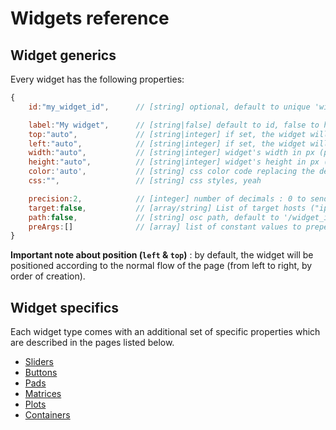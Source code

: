 # Widgets reference

## Widget generics

Every widget has the following properties:

```js
{
    id:"my_widget_id",      // [string] optional, default to unique 'widget_n'

    label:"My widget",      // [string|false] default to id, false to hide completely
    top:"auto",             // [string|integer] if set, the widget will have an absolute position (percentages allowed)
    left:"auto",            // [string|integer] if set, the widget will have an absolute position (percentages allowed)
    width:"auto",           // [string|integer] widget's width in px (percentages allowed)
    height:"auto",          // [string|integer] widget's height in px (percentages allowed)
    color:'auto',           // [string] css color code replacing the default accent color
    css:"",                 // [string] css styles, yeah

    precision:2,            // [integer] number of decimals : 0 to send integers
    target:false,           // [array/string] List of target hosts ("ip:port" pairs), separated by spaces
    path:false,             // [string] osc path, default to '/widget_id'
    preArgs:[]              // [array] list of constant values to prepend to the sent value(s)
}
```

**Important note about position (`left` & `top`)** : by default, the widget will be positioned according to the normal flow of the page (from left to right, by order of creation).

## Widget specifics

Each widget type comes with an additional set of specific properties which are described in the pages listed below.

- [Sliders](widgets/sliders.md)
- [Buttons](widgets/buttons.md)
- [Pads](widgets/pads.md)
- [Matrices](widgets/matrices.md)
- [Plots](widgets/plots.md)
- [Containers](widgets/containers.md)
